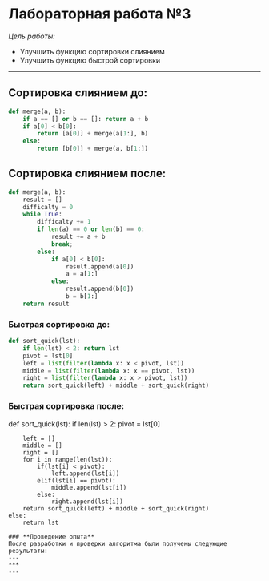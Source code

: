 # **Лабораторная работа №3**  
*Цель работы:*  
- Улучшить функцию сортировки слиянием
- Улучшить функцию быстрой сортировки 
---  
## **Сортировка слиянием до:**  
```py
def merge(a, b):
    if a == [] or b == []: return a + b
    if a[0] < b[0]: 
        return [a[0]] + merge(a[1:], b) 
    else:
        return [b[0]] + merge(a, b[1:])
```
## **Сортировка слиянием после:**
```py
def merge(a, b):
    result = []
    difficalty = 0
    while True:
        difficalty += 1
        if len(a) == 0 or len(b) == 0:
            result += a + b
            break;
        else:
            if a[0] < b[0]: 
                result.append(a[0])
                a = a[1:]
            else:
                result.append(b[0])
                b = b[1:]
    return result
```
### **Быстрая сортировка до:**  
```py
def sort_quick(lst):
    if len(lst) < 2: return lst
    pivot = lst[0]
    left = list(filter(lambda x: x < pivot, lst))
    middle = list(filter(lambda x: x == pivot, lst))
    right = list(filter(lambda x: x > pivot, lst))
    return sort_quick(left) + middle + sort_quick(right)
```  
### **Быстрая сортировка после:** 
def sort_quick(lst):
    if len(lst) > 2: 
        pivot = lst[0]
        
        left = []
        middle = []
        right = []
        for i in range(len(lst)):
            if(lst[i] < pivot):
                left.append(lst[i])
            elif(lst[i] == pivot):
                middle.append(lst[i])
            else:
                right.append(lst[i])
        return sort_quick(left) + middle + sort_quick(right)
    else:
        return lst
```
### **Проведение опыта**  
После разработки и проверки алгоритма были получены следующие результаты:  
---  
*** 
---   
